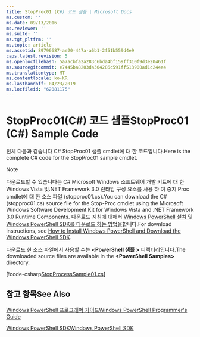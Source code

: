 ```yaml
---
title: StopProc01 (C#) 코드 샘플 | Microsoft Docs
ms.custom: ''
ms.date: 09/13/2016
ms.reviewer: ''
ms.suite: ''
ms.tgt_pltfrm: ''
ms.topic: article
ms.assetid: 89796687-ae20-447a-a6b1-2f51b559d4e9
caps.latest.revision: 5
ms.openlocfilehash: 5a7acbfa2a283c6bda4bf159ff310f9d3e20461f
ms.sourcegitcommit: e7445ba8203da304286c591ff513900ad1c244a4
ms.translationtype: MT
ms.contentlocale: ko-KR
ms.lasthandoff: 04/23/2019
ms.locfileid: "62081175"
---
```

# <a name="stopproc01-c-sample-code"></a><span data-ttu-id="a49f2-102">StopProc01(C#) 코드 샘플</span><span class="sxs-lookup"><span data-stu-id="a49f2-102">StopProc01 (C#) Sample Code</span></span>

<span data-ttu-id="a49f2-103">전체 다음과 같습니다 C# StopProc01 샘플 cmdlet에 대 한 코드입니다.</span><span class="sxs-lookup"><span data-stu-id="a49f2-103">Here is the complete C# code for the StopProc01 sample cmdlet.</span></span>

> [!NOTE]
> <span data-ttu-id="a49f2-104">다운로드할 수 있습니다는 C# Microsoft Windows 소프트웨어 개발 키트에 대 한 Windows Vista 및.NET Framework 3.0 런타임 구성 요소를 사용 하 여 중지 Proc cmdlet에 대 한 소스 파일 (stopproc01.cs).</span><span class="sxs-lookup"><span data-stu-id="a49f2-104">You can download the C# (stopproc01.cs) source file for the Stop-Proc cmdlet using the Microsoft Windows Software Development Kit for Windows Vista and .NET Framework 3.0 Runtime Components.</span></span> <span data-ttu-id="a49f2-105">다운로드 지침에 대해서 [Windows PowerShell 설치 및 Windows PowerShell SDK를 다운로드 하는 방법을](/powershell/developer/installing-the-windows-powershell-sdk)합니다.</span><span class="sxs-lookup"><span data-stu-id="a49f2-105">For download instructions, see [How to Install Windows PowerShell and Download the Windows PowerShell SDK](/powershell/developer/installing-the-windows-powershell-sdk).</span></span>
>
> <span data-ttu-id="a49f2-106">다운로드 한 소스 파일에서 사용할 수는  **\<PowerShell 샘플 >** 디렉터리입니다.</span><span class="sxs-lookup"><span data-stu-id="a49f2-106">The downloaded source files are available in the **\<PowerShell Samples>** directory.</span></span>

[!code-csharp[StopProcessSample01.cs](../../powershell-sdk-samples/SDK-2.0/csharp/StopProcessSample01/StopProcessSample01.cs#L11-L212 "StopProcessSample01.cs")]

## <a name="see-also"></a><span data-ttu-id="a49f2-107">참고 항목</span><span class="sxs-lookup"><span data-stu-id="a49f2-107">See Also</span></span>

[<span data-ttu-id="a49f2-108">Windows PowerShell 프로그래머 가이드</span><span class="sxs-lookup"><span data-stu-id="a49f2-108">Windows PowerShell Programmer's Guide</span></span>](./windows-powershell-programmer-s-guide.md)

[<span data-ttu-id="a49f2-109">Windows PowerShell SDK</span><span class="sxs-lookup"><span data-stu-id="a49f2-109">Windows PowerShell SDK</span></span>](../windows-powershell-reference.md)